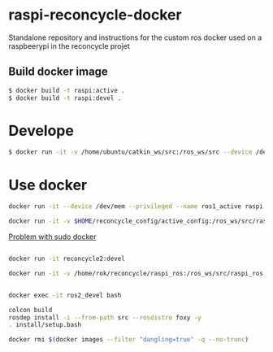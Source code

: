 # raspi-reconcycle-docker
Standalone repository and instructions for the custom ros docker used on a raspbeerypi in the reconcycle projet


## Build docker image

```sh
$ docker build -t raspi:active .
$ docker build -t raspi:devel .
```


# Develope

```sh 
$ docker run -it -v /home/ubuntu/catkin_ws/src:/ros_ws/src --device /dev/mem --privileged --name ros1_devel raspi:devel
```

# Use docker

```sh
docker run -it --device /dev/mem --privileged --name ros1_active raspi:active
```

```sh
docker run -it -v $HOME/reconcycle_config/active_config:/ros_ws/src/raspi_ros/active_config --device /dev/mem --privileged --name ros1_active raspi:active
```



[Problem with sudo docker](https://docs.docker.com/engine/install/linux-postinstall/)



```sh

docker run -it reconcycle2:devel

docker run -it -v /home/rok/reconcycle/raspi_ros:/ros_ws/src/raspi_ros --name ros2_devel reconcycle2:devel 


docker exec -it ros2_devel bash

colcon build
rosdep install -i --from-path src --rosdistro foxy -y
. install/setup.bash


```


```sh
docker rmi $(docker images --filter "dangling=true" -q --no-trunc)
```




